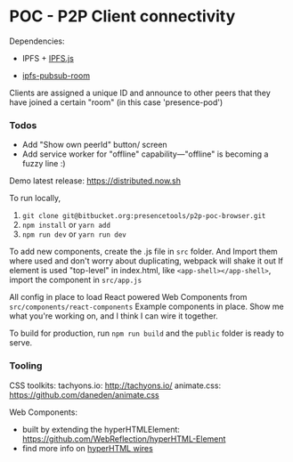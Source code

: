 # POC - P2P Client connectivity

Dependencies:

* IPFS + [IPFS.js](https://github.com/ipfs/js-ipfs)

* [ipfs-pubsub-room](https://github.com/ipfs-shipyard/ipfs-pubsub-room)

Clients are assigned a unique ID and announce to other peers that they have joined a certain "room" (in this case 'presence-pod')

### Todos

* Add "Show own peerId" button/ screen
* Add service worker for "offline" capability—"offline" is becoming a fuzzy line :)

Demo latest release: https://distributed.now.sh

To run locally,

1. `git clone git@bitbucket.org:presencetools/p2p-poc-browser.git`
2. `npm install` or `yarn add`
3. `npm run dev` or `yarn run dev`

To add new components, create the .js file in `src` folder.
And Import them where used and don't worry about duplicating, webpack will shake it out
If element is used "top-level" in index.html, like `<app-shell></app-shell>`, import the component in `src/app.js`

All config in place to load React powered Web Components from `src/components/react-components`
Example components in place. Show me what you're working on, and I think I can wire it together.

To build for production, run `npm run build` and the `public` folder is ready to serve.
### Tooling

CSS toolkits:
tachyons.io: http://tachyons.io/
animate.css: https://github.com/daneden/animate.css

Web Components:
* built by extending the hyperHTMLElement: https://github.com/WebReflection/hyperHTML-Element
* find more info on [hyperHTML wires](https://viperhtml.js.org/hyperhtml/documentation/#api-1)
